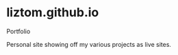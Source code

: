 liztom.github.io
================

Portfolio

Personal site showing off my various projects as live sites.
